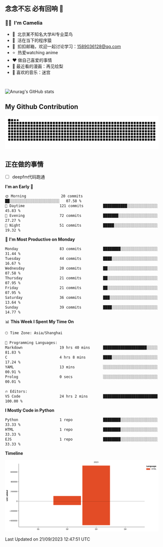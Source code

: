 ## 念念不忘 必有回响  👋
### 👨‍🔧&nbsp;&nbsp;I'm Camelia
- 🏢&nbsp;&nbsp;北京某不知名大学AI专业菜鸟
- 🦍&nbsp;&nbsp;活在当下的程序猿
- 💬&nbsp;&nbsp;扣扣邮箱，欢迎一起讨论学习：1589036128@qq.com
- ⭐️&nbsp;&nbsp;热爱watching anime
- ❤️ 做自己喜爱的事情
- 📖 最近看的漫画：再见绘梨
- 🎵 喜欢的音乐：迷宫

<br>

![Anurag's GitHub stats](https://github-readme-stats.vercel.app/api?username=abinzzz&count_private=true&show_icons=true&theme=tokyonight)


## My Github Contribution
![](https://github.com/abinzzz/abinzzz/blob/output/github-contribution-grid-snake.svg)

## 正在做的事情
- [ ] deepfm代码跑通
<!--START_SECTION:waka-->
**I'm an Early 🐤** 

```text
🌞 Morning                20 commits          ██░░░░░░░░░░░░░░░░░░░░░░░   07.58 % 
🌆 Daytime                121 commits         ███████████░░░░░░░░░░░░░░   45.83 % 
🌃 Evening                72 commits          ███████░░░░░░░░░░░░░░░░░░   27.27 % 
🌙 Night                  51 commits          █████░░░░░░░░░░░░░░░░░░░░   19.32 % 
```
📅 **I'm Most Productive on Monday** 

```text
Monday                   83 commits          ████████░░░░░░░░░░░░░░░░░   31.44 % 
Tuesday                  44 commits          ████░░░░░░░░░░░░░░░░░░░░░   16.67 % 
Wednesday                20 commits          ██░░░░░░░░░░░░░░░░░░░░░░░   07.58 % 
Thursday                 21 commits          ██░░░░░░░░░░░░░░░░░░░░░░░   07.95 % 
Friday                   21 commits          ██░░░░░░░░░░░░░░░░░░░░░░░   07.95 % 
Saturday                 36 commits          ███░░░░░░░░░░░░░░░░░░░░░░   13.64 % 
Sunday                   39 commits          ████░░░░░░░░░░░░░░░░░░░░░   14.77 % 
```


📊 **This Week I Spent My Time On** 

```text
🕑︎ Time Zone: Asia/Shanghai

💬 Programming Languages: 
Markdown                 19 hrs 40 mins      ████████████████████░░░░░   81.83 % 
C                        4 hrs 8 mins        ████░░░░░░░░░░░░░░░░░░░░░   17.24 % 
YAML                     13 mins             ░░░░░░░░░░░░░░░░░░░░░░░░░   00.91 % 
Prolog                   0 secs              ░░░░░░░░░░░░░░░░░░░░░░░░░   00.01 % 

🔥 Editors: 
VS Code                  24 hrs 2 mins       █████████████████████████   100.00 % 
```

**I Mostly Code in Python** 

```text
Python                   1 repo              ████████░░░░░░░░░░░░░░░░░   33.33 % 
HTML                     1 repo              ████████░░░░░░░░░░░░░░░░░   33.33 % 
EJS                      1 repo              ████████░░░░░░░░░░░░░░░░░   33.33 % 
```



**Timeline**

![Lines of Code chart](https://raw.githubusercontent.com/abinzzz/abinzzz/main/assets/bar_graph.png)


 Last Updated on 21/09/2023 12:47:51 UTC
<!--END_SECTION:waka-->


